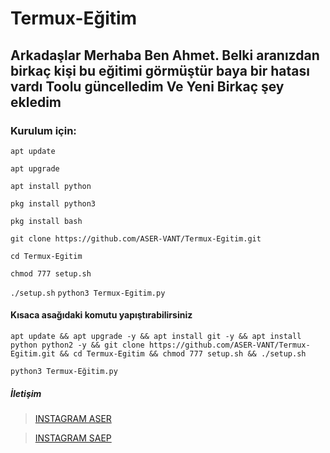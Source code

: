 # Termux-Eğitim

## Arkadaşlar Merhaba Ben Ahmet. Belki aranızdan birkaç kişi bu eğitimi görmüştür baya bir hatası vardı Toolu güncelledim Ve Yeni Birkaç şey ekledim

### Kurulum için:

``apt update``

``apt upgrade``

``apt install python``

``pkg install python3``

``pkg install bash``

``git clone https://github.com/ASER-VANT/Termux-Egitim.git``

``cd Termux-Egitim``

``chmod 777 setup.sh``

``./setup.sh``
``python3 Termux-Egitim.py``
#### Kısaca asağıdaki komutu yapıştırabilirsiniz


``apt update && apt upgrade -y && apt install git -y && apt install python python2 -y && git clone https://github.com/ASER-VANT/Termux-Egitim.git && cd Termux-Egitim && chmod 777 setup.sh && ./setup.sh ``

``python3 Termux-Eğitim.py``


##### İletişim
> [INSTAGRAM ASER](https://Instagram.com/aser_vant/)

> [INSTAGRAM SAEP](https://Instagram.com/saep_officiall_/)
